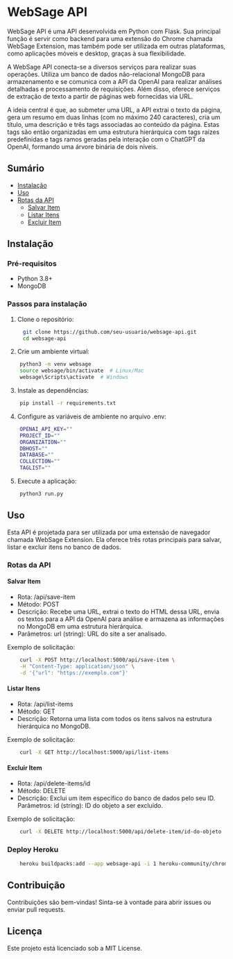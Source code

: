 # WebSage API

WebSage API é uma API desenvolvida em Python com Flask. Sua principal função é servir como backend para uma extensão do Chrome chamada WebSage Extension, mas também pode ser utilizada em outras plataformas, como aplicações móveis e desktop, graças à sua flexibilidade.

A WebSage API conecta-se a diversos serviços para realizar suas operações. Utiliza um banco de dados não-relacional MongoDB para armazenamento e se comunica com a API da OpenAI para realizar análises detalhadas e processamento de requisições. Além disso, oferece serviços de extração de texto a partir de páginas web fornecidas via URL.

A ideia central é que, ao submeter uma URL, a API extrai o texto da página, gera um resumo em duas linhas (com no máximo 240 caracteres), cria um título, uma descrição e três tags associadas ao conteúdo da página. Estas tags são então organizadas em uma estrutura hierárquica com tags raízes predefinidas e tags ramos geradas pela interação com o ChatGPT da OpenAI, formando uma árvore binária de dois níveis.

## Sumário

- [Instalação](#instalação)
- [Uso](#uso)
- [Rotas da API](#rotas-da-api)
  - [Salvar Item](#salvar-item)
  - [Listar Itens](#listar-itens)
  - [Excluir Item](#excluir-item)

## Instalação

### Pré-requisitos

- Python 3.8+
- MongoDB

### Passos para instalação

1. Clone o repositório:

```bash
     git clone https://github.com/seu-usuario/websage-api.git
     cd websage-api
```

2. Crie um ambiente virtual:

```bash
    python3 -m venv websage
    source websage/bin/activate  # Linux/Mac
    websage\Scripts\activate  # Windows
```
3. Instale as dependências:

```bash
    pip install -r requirements.txt
```

4. Configure as variáveis de ambiente no arquivo .env:

```bash
    OPENAI_API_KEY=""
    PROJECT_ID=""
    ORGANIZATION=""
    DBHOST=""
    DATABASE=""
    COLLECTION=""
    TAGLIST=""
```

5. Execute a aplicação:

```bash
    python3 run.py   
```

## Uso

Esta API é projetada para ser utilizada por uma extensão de navegador chamada WebSage Extension. Ela oferece três rotas principais para salvar, listar e excluir itens no banco de dados.

### Rotas da API

#### Salvar Item
- Rota: /api/save-item
- Método: POST
- Descrição: Recebe uma URL, extrai o texto do HTML dessa URL, envia os textos para a API da OpenAI para análise e armazena as informações no MongoDB em uma estrutura hierárquica.
- Parâmetros: url (string): URL do site a ser analisado.

Exemplo de solicitação:
```bash
    curl -X POST http://localhost:5000/api/save-item \
    -H "Content-Type: application/json" \
    -d '{"url": "https://exemplo.com"}'
```

#### Listar Itens
- Rota: /api/list-items
- Método: GET
- Descrição: Retorna uma lista com todos os itens salvos na estrutura hierárquica no MongoDB.

Exemplo de solicitação:
```bash
    curl -X GET http://localhost:5000/api/list-items
```

#### Excluir Item
- Rota: /api/delete-items/id
- Método: DELETE
- Descrição: Exclui um item específico do banco de dados pelo seu ID.
	Parâmetros: id (string): ID do objeto a ser excluído.

Exemplo de solicitação:
```bash
    curl -X DELETE http://localhost:5000/api/delete-item/id-do-objeto
```

### Deploy Heroku
```bash
    heroku buildpacks:add --app websage-api -i 1 heroku-community/chrome-for-testing
```

## Contribuição

Contribuições são bem-vindas! Sinta-se à vontade para abrir issues ou enviar pull requests.

## Licença

Este projeto está licenciado sob a MIT License.

